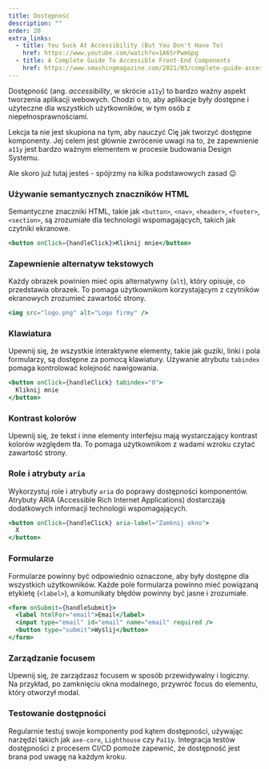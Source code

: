 ```yaml
---
title: Dostępność
description: ""
order: 20
extra_links:
  - title: You Suck At Accessibility (But You Don't Have To)
    href: https://www.youtube.com/watch?v=1A6SrPwmGpg
  - title: A Complete Guide To Accessible Front-End Components
    href: https://www.smashingmagazine.com/2021/03/complete-guide-accessible-front-end-components/
---
```


Dostępność (ang. _accessibility_, w skrócie `a11y`) to bardzo ważny aspekt tworzenia aplikacji webowych. Chodzi o to, aby aplikacje były dostępne i użyteczne dla wszystkich użytkowników, w tym osób z niepełnosprawnościami.

Lekcja ta nie jest skupiona na tym, aby nauczyć Cię jak tworzyć dostępne komponenty. Jej celem jest głównie zwrócenie uwagi na to, że zapewnienie `a11y` jest bardzo ważnym elementem w procesie budowania Design Systemu.

Ale skoro już tutaj jesteś - spójrzmy na kilka podstawowych zasad 😉

### Używanie semantycznych znaczników HTML

Semantyczne znaczniki HTML, takie jak `<button>`, `<nav>`, `<header>`, `<footer>`, `<section>`, są zrozumiałe dla technologii wspomagających, takich jak czytniki ekranowe.

```jsx
<button onClick={handleClick}>Kliknij mnie</button>
```

### Zapewnienie alternatyw tekstowych

Każdy obrazek powinien mieć opis alternatywny (`alt`), który opisuje, co przedstawia obrazek. To pomaga użytkownikom korzystającym z czytników ekranowych zrozumieć zawartość strony.

```jsx
<img src="logo.png" alt="Logo firmy" />
```

### Klawiatura

Upewnij się, że wszystkie interaktywne elementy, takie jak guziki, linki i pola formularzy, są dostępne za pomocą klawiatury. Używanie atrybutu `tabindex` pomaga kontrolować kolejność nawigowania.

```jsx
<button onClick={handleClick} tabindex="0">
  Kliknij mnie
</button>
```

### Kontrast kolorów

Upewnij się, że tekst i inne elementy interfejsu mają wystarczający kontrast kolorów względem tła. To pomaga użytkownikom z wadami wzroku czytać zawartość strony.

### Role i atrybuty `aria`

Wykorzystuj role i atrybuty `aria` do poprawy dostępności komponentów. Atrybuty ARIA (Accessible Rich Internet Applications) dostarczają dodatkowych informacji technologii wspomagających.

```jsx
<button onClick={handleClick} aria-label="Zamknij okno">
  X
</button>
```

### Formularze

Formularze powinny być odpowiednio oznaczone, aby były dostępne dla wszystkich użytkowników. Każde pole formularza powinno mieć powiązaną etykietę (`<label>`), a komunikaty błędów powinny być jasne i zrozumiałe.

```jsx
<form onSubmit={handleSubmit}>
  <label htmlFor="email">Email</label>
  <input type="email" id="email" name="email" required />
  <button type="submit">Wyślij</button>
</form>
```

### Zarządzanie focusem

Upewnij się, że zarządzasz focusem w sposób przewidywalny i logiczny. Na przykład, po zamknięciu okna modalnego, przywróć focus do elementu, który otworzył modal.

### Testowanie dostępności

Regularnie testuj swoje komponenty pod kątem dostępności, używając narzędzi takich jak `axe-core`, `Lighthouse` czy `Pa11y`. Integracja testów dostępności z procesem CI/CD pomoże zapewnić, że dostępność jest brana pod uwagę na każdym kroku.
